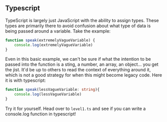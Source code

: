 ## Typescript

TypeScript is largely just JavaScript with the ability to assign types. These types are primarily there to avoid confusion about what type of data is being passed around a variable. Take the example:

```javascript
function speak(extremelyVagueVariable) {
    console.log(extremelyVagueVariable)
}
```

Even in this basic example, we can't be sure if what the intention to be passed into the function is a sting, a number, an array, an object... you get the jist. It'd be up to others to read the context of everything around it, which is not a good strategy for when this might become legacy code. Here it is with typescript:

```typescript
function speak(lessVagueVariable: string){
    console.log(lessVagueVariable)
}
```

Try it for yourself. Head over to `level1.ts` and see if you can write a console.log function in typescript!